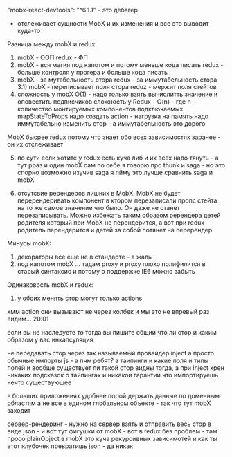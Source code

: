 "mobx-react-devtools": "^6.1.1"  - это дебагер 
 - отслеживает сущности MobX и их изменения и все это выводит куда-то
 
 Разница между mobX и redux
 
 1) mobX - ООП 
 redux - ФП
 2) mobX - вся магия под капотом и потому меньше кода писать
 redux - больше контроля у прогера и больше кода писать
 3) mobX - за мутабельность стора 
 redux - за иммутабельность стора
 3.1) mobX - переписывает поля стора
 reduz - мержит поля стейтов 
 4) сложность у mobX O(1) - надо только взять вычислитть значение и оповестить подписчиков 
 сложность у Redux - O(n) - где n - количество монтируемых компонентов подключаемых mapStateToProps
 надо создать action - нагрузка на память
 надо иммутабельно изменить стор - а иммутабельность это дорого 
 
 MobX бысрее redux потому что знает обо всех зависимостях заранее - он их отслеживает
 
 5) по сути если хотите у redux есть куча либ и их всех надо тянуть - а тут рраз и один mobX сам по себе
 я говорю про thunk и saga - но это спорно 
 возможно изучив saga я пйму это лучше 
 сравнить saga и mobX
 
 6) отсутсвие ререндеров лишних в MobX. MobX не будет перерендеривать компонент в ктором перезаписали пропс 
 стейта на то же самое значение что было. Он даже не станет перезаписывать. 
 Можно избежать таким образом ререндера детей родителя который при MobX не перендерится, 
 а вот при redux родитель перендерится и детей за собой потянет на перерендер
 
 
 Минусы mobX: 
 
 1) декораторы все еще не в стандарте - а жаль
 2) под капотом mobX ... тадам proxy и proxy плохо полифилится в старый синтаксис
  и потому о поддержке IE6 можно забыть
 
 
 Одинаковость mobX и redux: 
 1) у обоих менять стор могут только actions

хмм action они вызывают не через колбек и мы это не впревый раз видим... 20:01

если вы не наследуете то тогда вы пишите общий что ли стор и каким образом у вас инкапсуляция

не передавать стор через так называемый провайдер inject а просто обычные импорты js - а пчм ребят?
а таипинги и какие поля и типы полей и вообще существует ли такой стор видны тогда, а при inject хрен 
никаких подсказок о тайпингах и никакой гарантии что импортируешь нечто существующее

в больших приложениях удобнее порой держать данные по доменным областям 
а не все в едином глобальном объекте - так что тут mobX заходит 

сервер-рендеринг - нужно на сервер взять и отправить весь стор в виде json - и вот тут фигушки 
от mobX - вот в redux без проблем - там просо plainObject в mobX это куча рекурсивных зависимотей 
и как ты этот клубочек превратишь json - да никак
